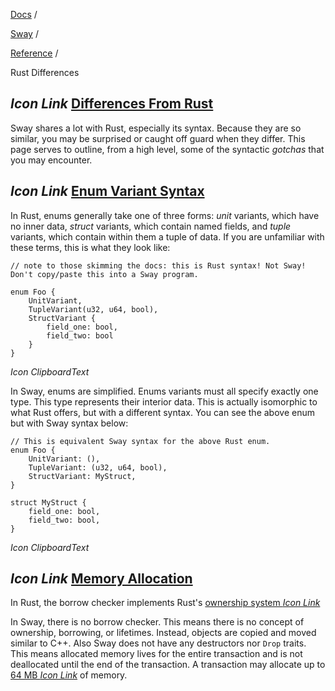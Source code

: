 [Docs](https://docs.fuel.network/) /

[Sway](https://docs.fuel.network/docs/sway/) /

[Reference](https://docs.fuel.network/docs/sway/reference/) /

Rust Differences

## _Icon Link_ [Differences From Rust](https://docs.fuel.network/docs/sway/reference/rust_differences/\#differences-from-rust)

Sway shares a lot with Rust, especially its syntax. Because they are so similar, you may be surprised or caught off guard when they differ. This page serves to outline, from a high level, some of the syntactic _gotchas_ that you may encounter.

## _Icon Link_ [Enum Variant Syntax](https://docs.fuel.network/docs/sway/reference/rust_differences/\#enum-variant-syntax)

In Rust, enums generally take one of three forms: _unit_ variants, which have no inner data, _struct_ variants, which contain named fields, and _tuple_ variants, which contain within them a tuple of data. If you are unfamiliar with these terms, this is what they look like:

```fuel_Box fuel_Box-idXKMmm-css
// note to those skimming the docs: this is Rust syntax! Not Sway! Don't copy/paste this into a Sway program.

enum Foo {
    UnitVariant,
    TupleVariant(u32, u64, bool),
    StructVariant {
        field_one: bool,
        field_two: bool
    }
}
```

_Icon ClipboardText_

In Sway, enums are simplified. Enums variants must all specify exactly one type. This type represents their interior data. This is actually isomorphic to what Rust offers, but with a different syntax. You can see the above enum but with Sway syntax below:

```fuel_Box fuel_Box-idXKMmm-css
// This is equivalent Sway syntax for the above Rust enum.
enum Foo {
    UnitVariant: (),
    TupleVariant: (u32, u64, bool),
    StructVariant: MyStruct,
}

struct MyStruct {
    field_one: bool,
    field_two: bool,
}
```

_Icon ClipboardText_

## _Icon Link_ [Memory Allocation](https://docs.fuel.network/docs/sway/reference/rust_differences/\#memory-allocation)

In Rust, the borrow checker implements Rust's [ownership system _Icon Link_](https://doc.rust-lang.org/1.8.0/book/ownership.html)

In Sway, there is no borrow checker. This means there is no concept of ownership, borrowing, or lifetimes. Instead, objects are copied and moved similar to C++. Also Sway does not have any destructors nor `Drop` traits. This means allocated memory lives for the entire transaction and is not deallocated until the end of the transaction. A transaction may allocate up to [64 MB _Icon Link_](https://github.com/FuelLabs/fuel-vm/blob/a80f82ed7c793763de6a73ca72d946b311b0fd0b/fuel-vm/src/consts.rs#L26) of memory.
